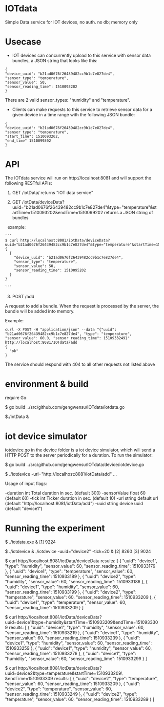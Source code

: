 # IOTdata

Simple Data service for IOT devices, no auth. no db; memory only

# Usecase

* IOT devices can concurrently upload to this service with sensor data bundles, a JSON string that looks like this:


```
{
"device_uuid": "b21ad0676f26439482cc9b1c7e827de4",
"sensor_type": "temperature",
"sensor_value": 50,
"sensor_reading_time": 1510093202
}
```

There are 2 valid sensor_types: "humidity" and "temperature".

* Clients can make requests to this service to retrieve sensor data for a given device in a time range with the following JSON 
bundle: 

```
{
"device_uuid": "b21ad0676f26439482cc9b1c7e827de4",
"sensor_type": "temperature",
"start_time": 1510093202,
"end_time" 1510099302
}
```

# API

The IOTdata service will run on http://localhost:8081 and will support the following RESTful APIs:

1. GET /iotData/
    returns "IOT data service"

2. GET /iotData/deviceData?uuid="b21ad0676f26439482cc9b1c7e827de4"&type="temperature"&startTime=1510093202&endTime=1510099202
    returns a JSON string of bundles

    example: 


    ```
    $ curl http://localhost:8081/iotData/deviceData?uuid="b21ad0676f26439482cc9b1c7e827de4"&type="temperature"&startTime=1510093202&endTime=1510099202
    {
      {
        "device_uuid": "b21ad0676f26439482cc9b1c7e827de4",
        "sensor_type": "temperature",
        "sensor_value": 50,
        "sensor_reading_time": 1510095202
      }
    }
    
    ```
 
3. POST /add

A request to add a bundle. When the request is processed by the server, the bundle will be added into memory.

Example:

```
curl -X POST -H "application/json" --data "{"uuid": "b21ad0676f26439482cc9b1c7e827de4", "type": "temperature", "sensor_value": 60.0, "sensor_reading_time": 1510933249}" http://localhost:8081/IOTdata/add
{
  "ok"
}
```
The service should respond with 404 to all other requests not listed above

# environment & build
 require Go
  
$ go build ../src/github.com/gengwensu/IOTdata/iotdata.go 

$./iotData &

# iot device simulator

iotdevice.go in the device folder is a iot device simulator, which will send a HTTP POST to the server periodically for a duration. To run the simulator:

$ go build ../src/github.com/gengwensu/IOTdata/device/iotdevice.go

$ ./iotdevice -url="http://localhost:8081/iotData/add" ...

Usage of input flags:

  -duration int
        Total duration in sec. (default 300)
  -sensorValue float
        60 (default 60)
  -tick int
        Ticker duration in sec. (default 10)
  -url string
        default url (default "http://localhost:8081/iotData/add")
  -uuid string
        device uuid (default "device1")

# Running the experiment

$ ./iotdata.exe &
[1] 9224


$ ./iotdevice & ./iotdevice -uuid="device2" -tick=20 &
[2] 8260
[3] 9024

$ curl http://localhost:8081/iotData/deviceData
results: [
 {
  "uuid": "device1",
  "type": "humidity",
  "sensor_value": 60,
  "sensor_reading_time": 1510933179
 },
 {
  "uuid": "device1",
  "type": "temperature",
  "sensor_value": 60,
  "sensor_reading_time": 1510933189
 },
 {
  "uuid": "device2",
  "type": "humidity",
  "sensor_value": 60,
  "sensor_reading_time": 1510933189
 },
 {
  "uuid": "device1",
  "type": "humidity",
  "sensor_value": 60,
  "sensor_reading_time": 1510933199
 },
 {
  "uuid": "device2",
  "type": "temperature",
  "sensor_value": 60,
  "sensor_reading_time": 1510933209
 },
 {
  "uuid": "device1",
  "type": "temperature",
  "sensor_value": 60,
  "sensor_reading_time": 1510933209
 }
]

$ curl http://localhost:8081/iotData/deviceData?uuid=device1\&type=humidity\&startTime=1510933209\&endTime=1510933309
results: [
 {
  "uuid": "device1",
  "type": "humidity",
  "sensor_value": 60,
  "sensor_reading_time": 1510933219
 },
 {
  "uuid": "device1",
  "type": "humidity",
  "sensor_value": 60,
  "sensor_reading_time": 1510933239
 },
 {
  "uuid": "device1",
  "type": "humidity",
  "sensor_value": 60,
  "sensor_reading_time": 1510933259
 },
 {
  "uuid": "device1",
  "type": "humidity",
  "sensor_value": 60,
  "sensor_reading_time": 1510933279
 },
 {
  "uuid": "device1",
  "type": "humidity",
  "sensor_value": 60,
  "sensor_reading_time": 1510933299
 }
]

$ curl http://localhost:8081/iotData/deviceData?uuid=device2\&type=temperature\&startTime=1510933209\ &endTime=1510933309
results: [
 {
  "uuid": "device2",
  "type": "temperature",
  "sensor_value": 60,
  "sensor_reading_time": 1510933209
 },
 {
  "uuid": "device2",
  "type": "temperature",
  "sensor_value": 60,
  "sensor_reading_time": 1510933249
 },
 {
  "uuid": "device2",
  "type": "temperature",
  "sensor_value": 60,
  "sensor_reading_time": 1510933289
 }
]
